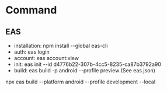 # Command
## EAS
- installation: npm install --global eas-cli
- auth: eas login
- account: eas account:view
- init: eas init --id d4776b22-307b-4cc5-8235-ca87b3792a90
- build: eas build -p android --profile preview (See eas.json)

npx eas build --platform android --profile development --local